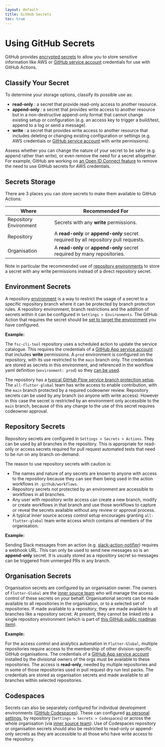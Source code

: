 ```yaml
---
layout: default
title: GitHub Secrets
toc: true
---
```


# Using GitHub Secrets

GitHub provides [encrypted secrets](https://docs.github.com/en/actions/security-guides/encrypted-secrets) to allow you to store sensitive information like AWS or [GitHub service account](/docs/automated-access/) credentials for use with GitHub Actions.

## Classify Your Secret

To determine your storage options, classify its possible use as:

- **read-only** : a secret that provide read-only access to another resource.
- **append-only** : a secret that provides write access to another resource but in a non-destructive append-only format that cannot change existing setup or configuration (e.g. an access key to trigger a build/test, append to a log or send a message).
- **write** : a secret that provides write access to another resource that includes deleting or changing existing configuration or settings (e.g. AWS credentials or [GitHub service account](/docs/automated-access/) with write permissions).

Assess whether you can change the nature of your secret to be safer (e.g. append rather than write), or even remove the need for a secret altogether. For example, GitHub are working on [an Open ID Connect feature](https://github.com/github/roadmap/issues/249) to remove the need to use GitHub secrets for AWS credentials.

## Secrets Storage

There are 3 places you can store secrets to make them available to GitHub Actions:

| Where                  | Recommended For                                                                     |
| ---------------------- | ----------------------------------------------------------------------------------- |
| Repository Environment | Secrets with any **write** permissions.                                             |
| Repository             | A **read-only** or **append-only** secret required by all repository pull requests. |
| Organisation           | A **read-only** or **append-only** secret required by many repositories.            |

Note in particular the recommended use of [repository environments](https://docs.github.com/en/actions/deployment/environments) to store a secret with any write permissions instead of a direct repository secret.

## Environment Secrets

A repository [environment](https://docs.github.com/en/actions/deployment/environments) is a way to restrict the usage of a secret to a specific repository branch where it can be protected by branch protection rules. A repository environment, branch restrictions and the addition of secrets within it can be configured in `Settings > Environments`. The GitHub Action that requires the secret should be [set to target the environment](https://docs.github.com/en/actions/learn-github-actions/workflow-syntax-for-github-actions#jobsjob_idenvironment) you have configured.

**Example:**

The `fsc-cli-tool` repository uses a scheduled action to update the service catalogue. This requires the credentials of a [GitHub App service account](/docs/automated-access/) that includes **write** permissions. A `prod` environment is configured on the repository, with its use restricted to the `main` branch only. The credentials are stored as secrets in this environment, and referenced in the workflow yaml definition (`environment: prod`) so they [can be used](https://docs.github.com/en/actions/security-guides/encrypted-secrets#using-encrypted-secrets-in-a-workflow).

The repository has a [typical GitHub Flow service branch protection setup](/docs/branch-protection/#example-github-flow-service). The `all-flutter-global` team has write access to enable contribution, with the `main` branch protected by a required codeowner review. Repository secrets can be used by any branch (so anyone with write access). However in this case the secret is restricted by an environment only accessible to the `main` branch, because of this any change to the use of this secret requires codeowner approval.

## Repository Secrets

Repository secrets are configured in `Settings > Secrets > Actions`. They can be used by all branches in the repository. This is appropriate for read-only or access secrets required for pull request automated tests that need to be run on any branch on-demand.

The reason to use repository secrets with caution is:

- The names and nature of any secrets are known to anyone with access to the repository because they can see them being used in the action workflows in `.github/workflows`.
- Repository secrets not protected by an environment are accessible to workflows in all branches.
- Any user with repository write access can create a new branch, modify or create workflows in that branch and use those workflows to capture or reveal the secrets available without any review or approval process.
- A typical inner source access control setup encourages granting `all-flutter-global` team write access which contains all members of the organisation.

**Example:**

Sending Slack messages from an action (e.g. [slack-action-notifier](https://github.com/Flutter-Tech/slack-actions-notifier)) requires a webhook URL. This can only be used to send new messages so is an **append-only** secret. It is usually stored as a repository secret so messages can be triggered from unmerged PRs in any branch.

## Organisation Secrets

Organisation secrets are configured by an organisation owner. The owners of `Flutter-Global` are the [inner source team](/community/) who will manage the access control of these secrets on your behalf. Organisational secrets can be made available to all repositories in the organisation, or to a selected set of repositories. If made available to a repository, they are made available to all branches like a repository secret. At present, they cannot be linked into a single repository environment (which is part of [this GitHub public roadmap item](https://github.com/github/roadmap/issues/52)).

**Example:**

For the access control and analytics automation in `Flutter-Global`, multiple repositories require access to the membership of other division-specific GitHub organisations. The credentials of a [GitHub App service account](/docs/automated-access/) installed by the divisional owners of the orgs must be available to these repositories. The access is **read-only**, needed by multiple repositories and in some of those repositories used in pull request dry run test packs. The credentials are stored as organisation secrets and made available to all branches within selected repositories.

## Codespaces

Secrets can also be separately configured for individual development environments ([GitHub Codespaces](https://docs.github.com/en/codespaces)). These can configured [as personal settings](https://github.com/settings/codespaces), by repository (`Settings > Secrets > Codespaces`) or across the whole organisation (via [inner source team](/community/)). Use of Codespaces repository or organisation secrets should also be restricted to read-only or append-only secrets as they are accessible to all those who have write access to the repository.
